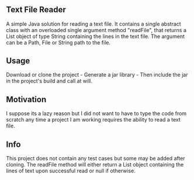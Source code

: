 # <h2>Text File Reader</h2>
A simple Java solution for reading a text file. It contains a single abstract class with an overloaded single argument method "readFile", that returns a List object of type String containing the lines in the text file. The argument can be a Path, File or String path to the file.

<h2>Usage</h2>
Download or clone the project -
Generate a jar library -
Then include the jar in the project's build and call at will.

<h2>Motivation</h2>
I suppose its a lazy reason but I did not want to have to type the code from scratch any time a project I am working requires the ability to read a text file.

<h2>Info</h2>
This project does not contain any test cases but some may be added after cloning. The readFile method will either return a List object containing the lines of text upon successful read or null if otherwise.
